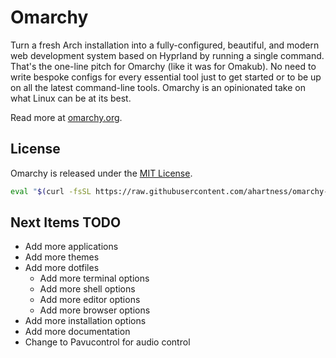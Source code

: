 # Omarchy

Turn a fresh Arch installation into a fully-configured, beautiful, and modern web development system based on Hyprland by running a single command. That's the one-line pitch for Omarchy (like it was for Omakub). No need to write bespoke configs for every essential tool just to get started or to be up on all the latest command-line tools. Omarchy is an opinionated take on what Linux can be at its best.

Read more at [omarchy.org](https://omarchy.org).

## License

Omarchy is released under the [MIT License](https://opensource.org/licenses/MIT).

```bash
eval "$(curl -fsSL https://raw.githubusercontent.com/ahartness/omarchy-hrtns/refs/heads/master/boot.sh"
```


## Next Items TODO
- Add more applications
- Add more themes
- Add more dotfiles
    - Add more terminal options
    - Add more shell options
    - Add more editor options
    - Add more browser options
- Add more installation options
- Add more documentation
- Change to Pavucontrol for audio control
